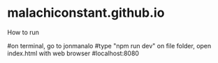 # malachiconstant.github.io

How to run

#on terminal, go to jonmanalo
#type "npm run dev"
on file folder, open index.html with web browser
#localhost:8080
